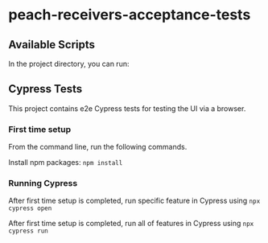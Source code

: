 # peach-receivers-acceptance-tests


## Available Scripts

In the project directory, you can run:

## Cypress Tests

This project contains e2e Cypress tests for testing the UI via a browser.

### First time setup

From the command line, run the following commands.

Install npm packages:
`npm install`

### Running Cypress

After first time setup is completed, run specific feature in Cypress using
`npx cypress open`

After first time setup is completed, run all of features in Cypress using
`npx cypress run`